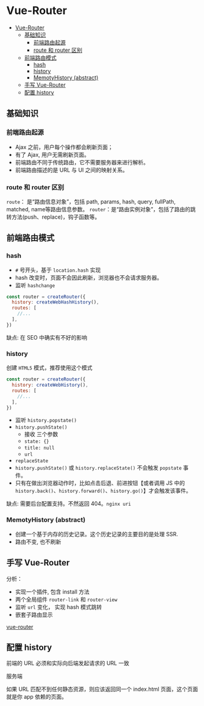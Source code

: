 # Vue-Router

- [Vue-Router](#vue-router)
  - [基础知识](#基础知识)
    - [前端路由起源](#前端路由起源)
    - [route 和 router 区别](#route-和-router-区别)
  - [前端路由模式](#前端路由模式)
    - [hash](#hash)
    - [history](#history)
    - [MemotyHistory (abstract)](#memotyhistory-abstract)
  - [手写 Vue-Router](#手写-vue-router)
  - [配置 history](#配置-history)

## 基础知识

### 前端路由起源

- Ajax 之前，用户每个操作都会刷新页面；
- 有了 Ajax,  用户无需刷新页面。
- 前端路由不同于传统路由，它不需要服务器来进行解析。  
- 前端路由描述的是 URL 与 UI 之间的映射关系。  

### route 和 router 区别

`route`： 是“路由信息对象”，包括 path, params, hash, query, fullPath, matched, name等路由信息参数。
`router`：是“路由实例对象”，包括了路由的跳转方法(push、replace)，钩子函数等。

## 前端路由模式

### hash

- `#` 号开头，基于 `location.hash` 实现
- hash 改变时，页面不会因此刷新，浏览器也不会请求服务器。
- 监听 `hashchange`

```js
const router = createRouter({
  history: createWebHashHistory(),
  routes: [
    //...
  ],
})
```

缺点: 在 SEO 中确实有不好的影响

### history

创建 `HTML5` 模式，推荐使用这个模式

```js
const router = createRouter({
  history: createWebHistory(),
  routes: [
    //...
  ],
})
```

- 监听 `history.popstate()`
- `history.pushState()`
  - 接收 三个参数
  - `state: {}`
  - `title: null`
  - `url`
- `replaceState`
- `history.pushState()` 或 `history.replaceState()` 不会触发 `popstate` 事件。
- 只有在做出浏览器动作时，比如点击后退、前进按钮【或者调用 JS 中的 `history.back()`、`history.forward()`、`history.go()`】才会触发该事件。

缺点: 需要后台配置支持。不然返回 404。`nginx uri`

### MemotyHistory (abstract)

- 创建一个基于内存的历史记录。这个历史记录的主要目的是处理 SSR.
- 路由不变, 也不刷新

## 手写 Vue-Router

分析：

- 实现一个插件, 包含 install 方法
- 两个全局组件 `router-link` 和 `router-view`
- 监听 `url` 变化， 实现 hash 模式跳转
- 嵌套子路由显示

[vue-router](./VueRouter.js)

## 配置 history

前端的 URL 必须和实际向后端发起请求的 URL 一致

服务端

如果 URL 匹配不到任何静态资源，则应该返回同一个 index.html 页面，这个页面就是你 app 依赖的页面。
